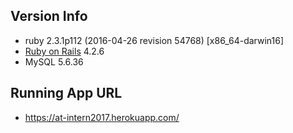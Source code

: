 ## Version Info
- ruby 2.3.1p112 (2016-04-26 revision 54768) [x86_64-darwin16]
- [Ruby on Rails](http://rubyonrails.org/) 4.2.6
- MySQL 5.6.36

## Running App URL

- https://at-intern2017.herokuapp.com/